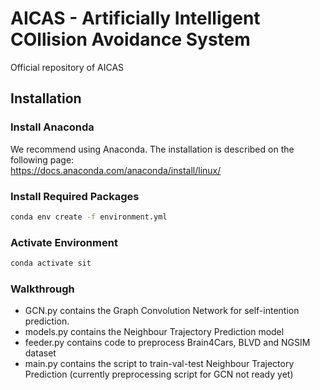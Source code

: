 # AICAS - Artificially Intelligent COllision Avoidance System 

Official repository of AICAS


## Installation
### Install Anaconda
We recommend using Anaconda.
The installation is described on the following page:\
https://docs.anaconda.com/anaconda/install/linux/

### Install Required Packages
```sh
conda env create -f environment.yml
```

### Activate Environment
```sh
conda activate sit
```

### Walkthrough

- GCN.py contains the Graph Convolution Network for self-intention prediction.
- models.py contains the Neighbour Trajectory Prediction model
- feeder.py contains code to preprocess Brain4Cars, BLVD and NGSIM dataset
- main.py contains the script to train-val-test Neighbour Trajectory Prediction (currently preprocessing script for GCN not ready yet)

